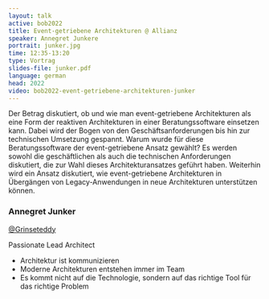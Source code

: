 ```yaml
---
layout: talk
active: bob2022
title: Event-getriebene Architekturen @ Allianz
speaker: Annegret Junkere
portrait: junker.jpg
time: 12:35-13:20
type: Vortrag
slides-file: junker.pdf
language: german
head: 2022
video: bob2022-event-getriebene-architekturen-junker
---
```


Der Betrag diskutiert, ob und wie man event-getriebene Architekturen
als eine Form der reaktiven Architekturen in einer Beratungssoftware
einsetzen kann. Dabei wird der Bogen von den Geschäftsanforderungen
bis hin zur technischen Umsetzung gespannt. Warum wurde für diese
Beratungssoftware der event-getriebene Ansatz gewählt? Es werden
sowohl die geschäftlichen als auch die technischen Anforderungen
diskutiert, die zur Wahl dieses Architekturansatzes geführt haben.
Weiterhin wird ein Ansatz diskutiert, wie event-getriebene
Architekturen in Übergängen von Legacy-Anwendungen in neue
Architekturen unterstützen können.

### Annegret Junker

[@Grinseteddy](https://www.twitter.com/Grinseteddy)

Passionate Lead Architect

* Architektur ist kommunizieren
* Moderne Architekturen entstehen immer im Team
* Es kommt nicht auf die Technologie, sondern auf das richtige Tool für das richtige Problem
